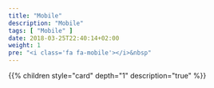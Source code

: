 ```yaml
---
title: "Mobile"
description: "Mobile"
tags: [ "Mobile" ]
date: 2018-03-25T22:40:14+02:00
weight: 1
pre: "<i class='fa fa-mobile'></i>&nbsp"
---
```

{{% children style="card" depth="1"  description="true" %}}
